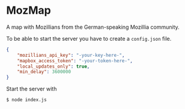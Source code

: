 # MozMap
A map with Mozillians from the German-speaking Mozillia community. 

To be able to start the server you have to create a `config.json` file.
```json
{
	"mozillians_api_key": "-your-key-here-",
	"mapbox_access_token": "-your-token-here-",
	"local_updates_only": true,
	"min_delay": 3600000
}
```

Start the server with
```bash
$ node index.js
```
